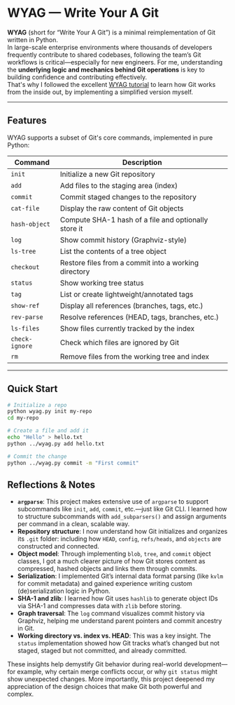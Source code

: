 # WYAG — Write Your A Git

**WYAG** (short for “Write Your A Git”) is a minimal reimplementation of Git written in Python.  
In large-scale enterprise environments where thousands of developers frequently contribute to shared codebases, 
following the team’s Git workflows is critical—especially for new engineers. 
For me, understanding the **underlying logic and mechanics behind Git operations** is key to building confidence and contributing effectively.  
That's why I followed the excellent [WYAG tutorial](https://wyag.thb.lt/) to learn how Git works from the inside out, by implementing a simplified version myself.

---

## Features

WYAG supports a subset of Git's core commands, implemented in pure Python:

| Command         | Description                                               |
|-----------------|-----------------------------------------------------------|
| `init`          | Initialize a new Git repository                          |
| `add`           | Add files to the staging area (index)                    |
| `commit`        | Commit staged changes to the repository                  |
| `cat-file`      | Display the raw content of Git objects                   |
| `hash-object`   | Compute SHA-1 hash of a file and optionally store it     |
| `log`           | Show commit history (Graphviz-style)                     |
| `ls-tree`       | List the contents of a tree object                       |
| `checkout`      | Restore files from a commit into a working directory     |
| `status`        | Show working tree status                                 |
| `tag`           | List or create lightweight/annotated tags                |
| `show-ref`      | Display all references (branches, tags, etc.)            |
| `rev-parse`     | Resolve references (HEAD, tags, branches, etc.)          |
| `ls-files`      | Show files currently tracked by the index                |
| `check-ignore`  | Check which files are ignored by Git                     |
| `rm`            | Remove files from the working tree and index             |

---

## Quick Start

```bash
# Initialize a repo
python wyag.py init my-repo
cd my-repo

# Create a file and add it
echo "Hello" > hello.txt
python ../wyag.py add hello.txt

# Commit the change
python ../wyag.py commit -m "First commit"
```


## Reflections & Notes

- **`argparse`**: This project makes extensive use of `argparse` to support subcommands like `init`, `add`, `commit`, etc.—just like Git CLI. I learned how to structure subcommands with `add_subparsers()` and assign arguments per command in a clean, scalable way.
- **Repository structure**: I now understand how Git initializes and organizes its `.git` folder: including how `HEAD`, `config`, `refs/heads`, and `objects` are constructed and connected.
- **Object model**: Through implementing `blob`, `tree`, and `commit` object classes, I got a much clearer picture of how Git stores content as compressed, hashed objects and links them through commits.
- **Serialization**: I implemented Git’s internal data format parsing (like `kvlm` for commit metadata) and gained experience writing custom (de)serialization logic in Python.
- **SHA-1 and zlib**: I learned how Git uses `hashlib` to generate object IDs via SHA-1 and compresses data with `zlib` before storing.
- **Graph traversal**: The `log` command visualizes commit history via Graphviz, helping me understand parent pointers and commit ancestry in Git.
- **Working directory vs. index vs. HEAD**: This was a key insight. The `status` implementation showed how Git tracks what’s changed but not staged, staged but not committed, and already committed.

These insights help demystify Git behavior during real-world development—for example, why certain merge conflicts occur, or why `git status` might show unexpected changes. More importantly, this project deepened my appreciation of the design choices that make Git both powerful and complex.
